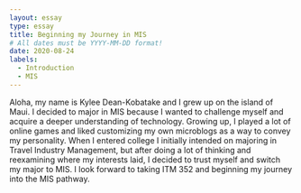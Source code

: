 ```yaml
---
layout: essay
type: essay
title: Beginning my Journey in MIS
# All dates must be YYYY-MM-DD format!
date: 2020-08-24
labels:
  - Introduction
  - MIS
---
```


Aloha, my name is Kylee Dean-Kobatake and I grew up on the island of Maui. I decided to major in MIS because I wanted to challenge myself and acquire a deeper understanding of technology. Growing up, I played a lot of online games and liked customizing my own microblogs as a way to convey my personality. When I entered college I initially intended on majoring in Travel Industry Management, but after doing a lot of thinking and reexamining where my interests laid, I decided to trust myself and switch my major to MIS. I look forward to taking ITM 352 and beginning my journey into the MIS pathway.  
